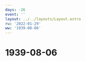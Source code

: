 ```yaml
---
days: -26
event: ''
layout: ../../layouts/Layout.astro
ru: '2022-01-29'
ww: '1939-08-06'
---
```


# 1939-08-06